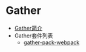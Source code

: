 # Gather

* [Gather简介](packages/gather/README.md)
* Gather套件列表
    * [gather-pack-webpack](packages/gather-pack-webpack/README.md)